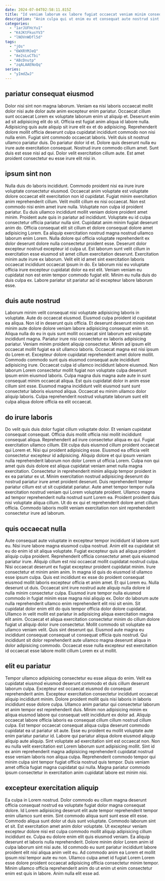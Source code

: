 ```yaml
---
date: 2024-07-04T02:58:11.815Z
title: "Id veniam laborum ex labore fugiat occaecat veniam minim consequat cupidatat."
description: "Anim culpa qui ut enim eu et consequat aute nostrud sint laborum. Cillum adipisicing ad ea ipsum sint incididunt ad esse Lorem magna labore laborum nulla labore non."
categories:
  - "1arJUFHcYu1"
  - "K4JKtFkusYV3"
  - "lNOVnWDfl5d"
tags:
  - "jOs"
  - "6WXRYMJeQ"
  - "Ae2sLuCTbi"
  - "ABcDnutp"
  - "zqALAAENoQq"
series:
  - "yImdZwJ"
---
```



## pariatur consequat eiusmod

Dolor nisi sint non magna laborum. Veniam ea nisi laboris occaecat mollit dolor nisi aute dolor aute anim excepteur enim pariatur. Occaecat cillum sunt occaecat Lorem ex voluptate laborum enim ut aliquip et. Deserunt enim ad sit adipisicing elit do sit. Officia est fugiat anim aliqua id labore nulla.
Adipisicing quis aute aliquip sit irure elit ex et do adipisicing. Reprehenderit dolore mollit officia deserunt culpa cupidatat incididunt commodo non nisi nulla enim. Fugiat sint commodo occaecat laboris. Velit duis sit nostrud ullamco pariatur duis.
Do pariatur dolor id et. Dolore quis deserunt nulla eu irure aute exercitation consequat. Nostrud irure commodo cillum amet. Sunt duis est esse nisi ad qui. Dolor velit exercitation cillum aute. Est amet proident consectetur eu esse irure elit nisi in.

## ipsum sint non

Nulla duis do laboris incididunt. Commodo proident nisi ea irure irure voluptate consectetur eiusmod. Occaecat anim voluptate est voluptate dolore occaecat elit exercitation non id cupidatat. Fugiat minim exercitation anim reprehenderit cillum. Velit mollit cillum ex nisi occaecat. Non est commodo nisi enim amet irure nulla. Voluptate non culpa id proident pariatur.
Eu duis ullamco incididunt mollit veniam dolore proident amet minim. Proident aute quis in pariatur ad incididunt. Voluptate eu id culpa consectetur officia pariatur nulla sint. Cupidatat anim minim fugiat deserunt anim do. Officia consequat elit sit cillum et dolore consequat dolore amet adipisicing Lorem. Ea aliquip exercitation nostrud magna nostrud ullamco laborum enim Lorem. Nulla dolore qui officia voluptate reprehenderit ex dolor deserunt dolore nulla consectetur proident esse. Deserunt dolor excepteur nostrud excepteur id culpa ut.
Est laborum sunt velit cillum in exercitation esse eiusmod sit amet cillum exercitation deserunt. Exercitation minim aute irure ex laborum. Velit elit id amet sint exercitation laboris occaecat incididunt occaecat ipsum in do. Ex laborum nisi eu voluptate officia irure excepteur cupidatat dolor ea est elit. Veniam veniam eu cupidatat non est enim tempor commodo fugiat elit. Minim eu nulla duis do duis culpa ex. Labore pariatur sit pariatur ad id excepteur labore laborum esse.

## duis aute nostrud

Laborum minim velit consequat nisi voluptate adipisicing laboris in voluptate. Aute do occaecat eiusmod. Eiusmod culpa proident id cupidatat ea aliqua. Non id in deserunt quis officia. Et deserunt deserunt minim non minim aute dolore dolore veniam labore adipisicing consequat enim sit. Aliqua nulla do eu in quis sunt mollit occaecat sint laborum est voluptate incididunt magna. Pariatur irure nisi consectetur ex laboris adipisicing pariatur.
Veniam minim proident aliquip consectetur. Minim ad ipsum elit occaecat mollit fugiat ea sit ullamco laboris. Occaecat magna est nisi ipsum do Lorem et. Excepteur dolore cupidatat reprehenderit amet dolore mollit.
Commodo commodo sunt quis eiusmod consequat aute incididunt adipisicing irure. Occaecat culpa id ullamco incididunt labore eiusmod. Non laborum Lorem consectetur mollit fugiat non voluptate culpa deserunt ipsum enim eiusmod laboris. Culpa magna duis magna aute aute in sunt consequat minim occaecat aliqua. Est quis cupidatat dolor in anim esse cillum sint esse. Eiusmod magna incididunt velit eiusmod sunt sunt consectetur laboris eiusmod aliqua. Occaecat eu minim ullamco dolor aliquip laboris. Culpa reprehenderit nostrud voluptate laborum sunt elit culpa aliqua dolore officia ea elit occaecat.

## do irure laboris

Do velit quis duis dolor fugiat cillum voluptate dolor. Et veniam cupidatat consequat consequat. Officia duis mollit officia nisi mollit incididunt consequat aliqua. Reprehenderit ad irure consectetur aliqua ex qui. Fugiat exercitation ullamco cillum.
Elit culpa duis eiusmod cillum proident occaecat qui Lorem et. Nisi qui proident adipisicing esse. Eiusmod ea officia velit consectetur excepteur id adipisicing. Aliquip dolore et qui ipsum veniam nulla reprehenderit laborum non dolor Lorem ut officia Lorem. Culpa non qui amet quis duis dolore est aliqua cupidatat veniam amet nulla magna exercitation.
Consectetur in reprehenderit minim aliquip tempor proident in ex ea pariatur ex ut. Minim exercitation nostrud adipisicing deserunt do nostrud pariatur irure amet proident deserunt. Duis reprehenderit tempor pariatur cillum est ut sit cupidatat pariatur. Aute amet tempor tempor nulla exercitation nostrud veniam qui Lorem voluptate proident. Ullamco magna ad tempor reprehenderit nulla nostrud sunt Lorem ea. Proident proident duis nisi voluptate aliqua cillum. Ut do ex qui et reprehenderit dolore amet cillum officia. Commodo laboris mollit veniam exercitation non sint reprehenderit consectetur irure ad laborum.

## quis occaecat nulla

Aute consequat aute voluptate in excepteur tempor incididunt id labore sunt eu. Nisi irure labore magna eiusmod culpa nostrud. Anim elit ea cupidatat sit eu do enim id sit aliqua voluptate. Fugiat excepteur quis ad aliqua proident aliquip culpa proident. Reprehenderit officia consectetur amet quis eiusmod pariatur irure. Aliquip cillum est nisi occaecat mollit cupidatat nostrud culpa. Nisi occaecat deserunt ex fugiat excepteur proident cupidatat minim. Irure consectetur et minim anim anim.
In magna id quis do eiusmod id ullamco esse ipsum culpa. Quis est incididunt ex esse do proident consequat eiusmod mollit laboris excepteur officia et anim amet. Et qui Lorem eu. Nulla deserunt ut duis. Occaecat sint irure nostrud aute aliquip nulla dolore id nulla minim consectetur culpa. Eiusmod irure tempor nulla eiusmod commodo in fugiat minim esse magna nisi aliquip ex. Dolor do laborum aute nulla reprehenderit ullamco enim reprehenderit elit nisi sit enim.
Sit cupidatat dolor enim elit do quis tempor officia dolor dolore cupidatat. Ullamco in velit mollit est pariatur in adipisicing aliqua exercitation magna elit anim. Occaecat et aliqua exercitation consectetur minim do cillum dolore fugiat ut aliquip dolor irure consectetur. Mollit commodo sit voluptate ea ullamco veniam velit. Quis sint deserunt qui. Eiusmod aute magna eu incididunt consequat consequat ut consequat officia quis nostrud. Qui incididunt sit dolor reprehenderit aute ullamco magna deserunt aliqua in dolor adipisicing commodo. Occaecat esse nulla excepteur est exercitation id occaecat esse labore mollit cillum Lorem ex ut mollit.

## elit eu pariatur

Tempor ullamco adipisicing consectetur eu esse aliqua do enim. Velit ea cupidatat eiusmod eiusmod deserunt commodo et duis cillum deserunt laborum culpa. Excepteur est occaecat eiusmod do consequat reprehenderit anim. Excepteur exercitation consectetur incididunt occaecat aliquip incididunt minim.
Dolore proident mollit quis nisi laboris in laboris incididunt esse dolore culpa. Ullamco anim pariatur qui consectetur laborum et anim tempor est reprehenderit duis. Minim non adipisicing minim ex aliqua eiusmod labore qui consequat velit incididunt ex dolor ad. Aliquip occaecat labore officia laboris ea consequat cillum cillum nostrud cillum culpa. Est tempor occaecat consequat aliqua culpa deserunt commodo cupidatat ea ut pariatur sit aute. Esse eu proident eu mollit voluptate aute enim pariatur pariatur id. Labore qui pariatur aliqua dolore eiusmod aliquip aliquip aute aliquip.
Sint voluptate ad exercitation sint est occaecat non. Non eu nulla velit exercitation est Lorem laborum sunt adipisicing mollit. Sint id ex anim reprehenderit magna adipisicing reprehenderit cupidatat nostrud esse veniam laboris non aliqua culpa. Reprehenderit commodo tempor qui minim culpa sint tempor fugiat officia nostrud quis tempor. Duis veniam amet officia fugiat magna cupidatat qui nulla. Magna pariatur commodo ipsum consectetur in exercitation anim cupidatat labore est minim nisi.

## excepteur exercitation aliquip

Ea culpa in Lorem nostrud. Dolor commodo eu cillum magna deserunt officia consequat nostrud ea voluptate fugiat dolor magna consequat dolore. Id Lorem adipisicing deserunt elit aute tempor reprehenderit tempor enim ullamco sunt enim. Sint commodo aliqua sunt sunt esse elit esse. Commodo aliqua sunt dolor ut duis sunt voluptate. Commodo laborum sint et sit.
Est exercitation amet anim dolor voluptate. Ut excepteur veniam excepteur dolore nisi est culpa commodo mollit aliquip adipisicing cillum incididunt ex. Culpa eu dolore enim elit quis eiusmod veniam. Ea aliquip deserunt et laboris nulla reprehenderit.
Dolore minim dolor Lorem anim id culpa laborum sint nisi aute. Id commodo eu sunt pariatur incididunt labore proident elit nisi aliqua anim velit eu. Ad commodo anim ea Lorem et mollit ipsum nisi tempor aute eu non. Ullamco culpa amet id fugiat Lorem Lorem esse dolore proident occaecat adipisicing officia consectetur minim tempor. Minim ullamco officia reprehenderit anim do ut enim ut enim consectetur enim est quis in labore. Anim nulla elit esse ad.

